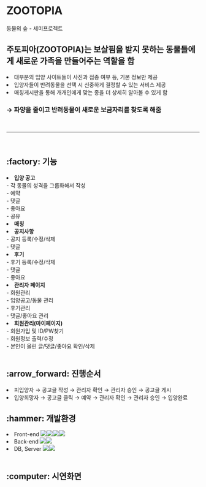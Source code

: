# ZOOTOPIA
동물의 숲 - 세미프로젝트

<h2>주토피아(ZOOTOPIA)는 보살핌을 받지 못하는 동물들에게 새로운 가족을 만들어주는 역할을 함</h2>
<li>대부분의 입양 사이트들이 사진과 접종 여부 등, 기본 정보만 제공<br>
<li>입양자들이 반려동물을 선택 시 신중하게 결정할 수 있는 서비스 제공<br>
<li>매칭게시판을 통해 개개인에게 맞는 종을 더 상세히 알아볼 수 있게 함<br>
<h3> → 파양을 줄이고 반려동물이 새로운 보금자리를 찾도록 해줌</h3><br>

<hr>
<br>
<h2>:factory: 기능</h2>
<li><strong>입양 공고</strong><br>
- 각 동물의 성격을 그룹화해서 작성<br>
- 예약<br>
- 댓글<br>
- 좋아요<br>
- 공유
<li><strong>매칭</strong>
<li><strong>공지사항</strong><br>
- 공지 등록/수정/삭제<br>
- 댓글<br>
<li><strong>후기</strong><br>
- 후기 등록/수정/삭제<br>
- 댓글<br>
- 좋아요<br>
<li><strong>관리자 페이지</strong><br>
- 회원관리<br>
- 입양공고/동물 관리<br>
- 후기관리<br>
- 댓글/좋아요 관리<br>
<li><strong>회원관리(마이페이지)</strong><br>
- 회원가입 및 ID/PW찾기<br>
- 회원정보 출력/수정<br>
- 본인이 올린 글/댓글/좋아요 확인/삭제<br>

<br>
<h2>:arrow_forward: 진행순서</h2>
<li>피입양자 → 공고글 작성 → 관리자 확인 → 관리자 승인 → 공고글 게시
<li>입양희망자 → 공고글 클릭 → 예약 → 관리자 확인 → 관리자 승인 → 입양완료

<br>
<h2>:hammer: 개발환경</h2>
<li>Front-end <img src="https://img.shields.io/badge/HTML5-E34F26?style=flat&logo=React&logoColor=white"/><img src="https://img.shields.io/badge/JavaScript-F7DF1E?style=flat&logo=React&logoColor=white"/><img src="https://img.shields.io/badge/CSS3-1572B6?style=flat&logo=React&logoColor=white"/><img src="https://img.shields.io/badge/JQuery-0769AD?style=flat&logo=React&logoColor=white"/><br>
<li>Back-end <img src="https://img.shields.io/badge/STS-6DB33F?style=flat&logo=React&logoColor=white"/><img src="https://img.shields.io/badge/VSCode-007ACC?style=flat&logo=React&logoColor=white"/><br>
<li>DB, Server <img src="https://img.shields.io/badge/Oracle-F80000?style=flat&logo=React&logoColor=white"/><img src="https://img.shields.io/badge/Tomcat-F8DC75?style=flat&logo=React&logoColor=white"/><br>

<br>
<h2>:computer: 시연화면</h2><br>
